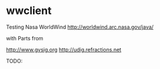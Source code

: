 wwclient
========

Testing Nasa WorldWind http://worldwind.arc.nasa.gov/java/

with Parts from

http://www.gvsig.org
http://udig.refractions.net


TODO:

